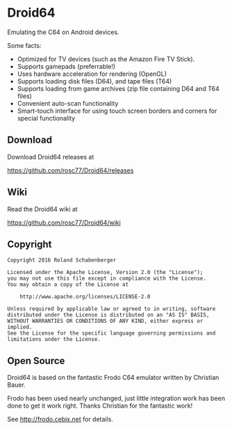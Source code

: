 Droid64
=======

Emulating the C64 on Android devices.

Some facts:

- Optimized for TV devices (such as the Amazon Fire TV Stick).
- Supports gamepads (preferrable!)
- Uses hardware acceleration for rendering (OpenGL)
- Supports loading disk files (D64), and tape files (T64)
- Supports loading from game archives (zip file containing D64 and T64 files)
- Convenient auto-scan functionality
- Smart-touch interface for using touch screen borders and corners for special functionality

Download
---------

Download Droid64 releases at

https://github.com/rosc77/Droid64/releases

Wiki
---------

Read the Droid64 wiki at

https://github.com/rosc77/Droid64/wiki

Copyright
---------

```
Copyright 2016 Roland Schabenberger

Licensed under the Apache License, Version 2.0 (the "License");
you may not use this file except in compliance with the License.
You may obtain a copy of the License at

    http://www.apache.org/licenses/LICENSE-2.0

Unless required by applicable law or agreed to in writing, software
distributed under the License is distributed on an "AS IS" BASIS,
WITHOUT WARRANTIES OR CONDITIONS OF ANY KIND, either express or implied.
See the License for the specific language governing permissions and
limitations under the License.
```

Open Source
-----------

Droid64 is based on the fantastic Frodo C64 emulator written by Christian Bauer.

Frodo has been used nearly unchanged, just little integration work has been done to get
it work right. Thanks Christian for the fantastic work!

See http://frodo.cebix.net for details.
